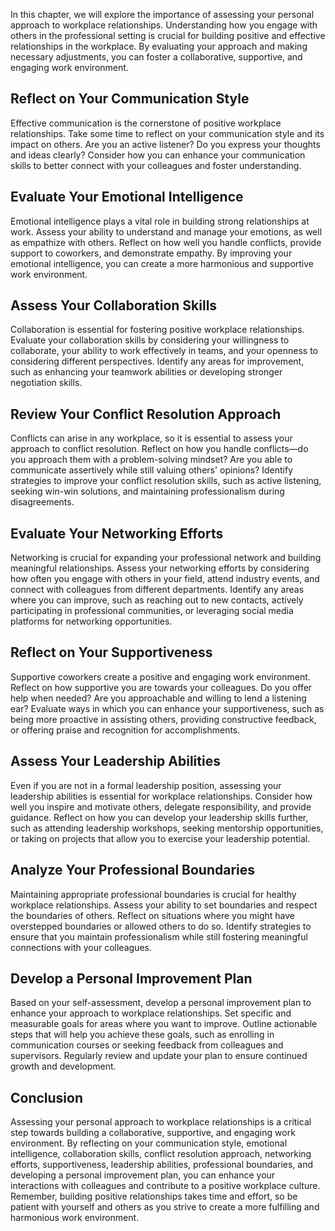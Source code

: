 
In this chapter, we will explore the importance of assessing your personal approach to workplace relationships. Understanding how you engage with others in the professional setting is crucial for building positive and effective relationships in the workplace. By evaluating your approach and making necessary adjustments, you can foster a collaborative, supportive, and engaging work environment.

## Reflect on Your Communication Style

Effective communication is the cornerstone of positive workplace relationships. Take some time to reflect on your communication style and its impact on others. Are you an active listener? Do you express your thoughts and ideas clearly? Consider how you can enhance your communication skills to better connect with your colleagues and foster understanding.

## Evaluate Your Emotional Intelligence

Emotional intelligence plays a vital role in building strong relationships at work. Assess your ability to understand and manage your emotions, as well as empathize with others. Reflect on how well you handle conflicts, provide support to coworkers, and demonstrate empathy. By improving your emotional intelligence, you can create a more harmonious and supportive work environment.

## Assess Your Collaboration Skills

Collaboration is essential for fostering positive workplace relationships. Evaluate your collaboration skills by considering your willingness to collaborate, your ability to work effectively in teams, and your openness to considering different perspectives. Identify any areas for improvement, such as enhancing your teamwork abilities or developing stronger negotiation skills.

## Review Your Conflict Resolution Approach

Conflicts can arise in any workplace, so it is essential to assess your approach to conflict resolution. Reflect on how you handle conflicts—do you approach them with a problem-solving mindset? Are you able to communicate assertively while still valuing others' opinions? Identify strategies to improve your conflict resolution skills, such as active listening, seeking win-win solutions, and maintaining professionalism during disagreements.

## Evaluate Your Networking Efforts

Networking is crucial for expanding your professional network and building meaningful relationships. Assess your networking efforts by considering how often you engage with others in your field, attend industry events, and connect with colleagues from different departments. Identify any areas where you can improve, such as reaching out to new contacts, actively participating in professional communities, or leveraging social media platforms for networking opportunities.

## Reflect on Your Supportiveness

Supportive coworkers create a positive and engaging work environment. Reflect on how supportive you are towards your colleagues. Do you offer help when needed? Are you approachable and willing to lend a listening ear? Evaluate ways in which you can enhance your supportiveness, such as being more proactive in assisting others, providing constructive feedback, or offering praise and recognition for accomplishments.

## Assess Your Leadership Abilities

Even if you are not in a formal leadership position, assessing your leadership abilities is essential for workplace relationships. Consider how well you inspire and motivate others, delegate responsibility, and provide guidance. Reflect on how you can develop your leadership skills further, such as attending leadership workshops, seeking mentorship opportunities, or taking on projects that allow you to exercise your leadership potential.

## Analyze Your Professional Boundaries

Maintaining appropriate professional boundaries is crucial for healthy workplace relationships. Assess your ability to set boundaries and respect the boundaries of others. Reflect on situations where you might have overstepped boundaries or allowed others to do so. Identify strategies to ensure that you maintain professionalism while still fostering meaningful connections with your colleagues.

## Develop a Personal Improvement Plan

Based on your self-assessment, develop a personal improvement plan to enhance your approach to workplace relationships. Set specific and measurable goals for areas where you want to improve. Outline actionable steps that will help you achieve these goals, such as enrolling in communication courses or seeking feedback from colleagues and supervisors. Regularly review and update your plan to ensure continued growth and development.

## Conclusion

Assessing your personal approach to workplace relationships is a critical step towards building a collaborative, supportive, and engaging work environment. By reflecting on your communication style, emotional intelligence, collaboration skills, conflict resolution approach, networking efforts, supportiveness, leadership abilities, professional boundaries, and developing a personal improvement plan, you can enhance your interactions with colleagues and contribute to a positive workplace culture. Remember, building positive relationships takes time and effort, so be patient with yourself and others as you strive to create a more fulfilling and harmonious work environment.
